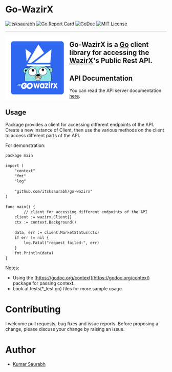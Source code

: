 # Go-WazirX
[![itsksaurabh](https://circleci.com/gh/itsksaurabh/go-wazirx.svg?style=shield)](https://circleci.com/gh/itsksaurabh/workflows/go-wazirx/tree/master)
[![Go Report Card](https://goreportcard.com/badge/github.com/itsksaurabh/go-wazirx)](https://goreportcard.com/report/github.com/itsksaurabh/go-wazirx)
[![GoDoc](https://godoc.org/github.com/itsksaurabh/go-wazirx?status.svg)](https://godoc.org/github.com/itsksaurabh/go-wazirx)
[![MIT License](https://img.shields.io/github/license/itsksaurabh/go-wazirx?style=social)](https://github.com/itsksaurabh/go-wazirx/blob/master/LICENSE)
___

<img style="float:left;" width="200" src="./assets/logo.png"> 

## Go-WazirX is a [Go](http://golang.org/) client library for accessing the [WazirX](https://wazirx.com/)'s Public Rest API.

## API Documentation
You can read the API server documentation [here](https://github.com/WazirX/wazirx-api).

## Usage
Package provides a client for accessing different endpoints of the API.
Create a new instance of Client, then use the various methods on the client to access different parts of the API.

For demonstration:
```
package main

import (
	"context"
	"fmt"
	"log"
	
	"github.com/itsksaurabh/go-wazirx"
)

func main() {
        // client for accessing different endpoints of the API
	client := wazirx.Client{}
	ctx := context.Background()

	data, err := client.MarketStatus(ctx)
	if err != nil {
		log.Fatal("request failed:", err)
	}
	fmt.Println(data)
}

  ```
Notes:
* Using the  [https://godoc.org/context](https://godoc.org/context) package for passing context.
* Look at tests(*_test.go) files for more sample usage.

# Contributing
I welcome pull requests, bug fixes and issue reports. Before proposing a change, please discuss your change by raising an issue.

# Author
<ul>
  <li><a href="https://in.linkedin.com/in/itsksaurabh">Kumar Saurabh</a></li>
</ul>
